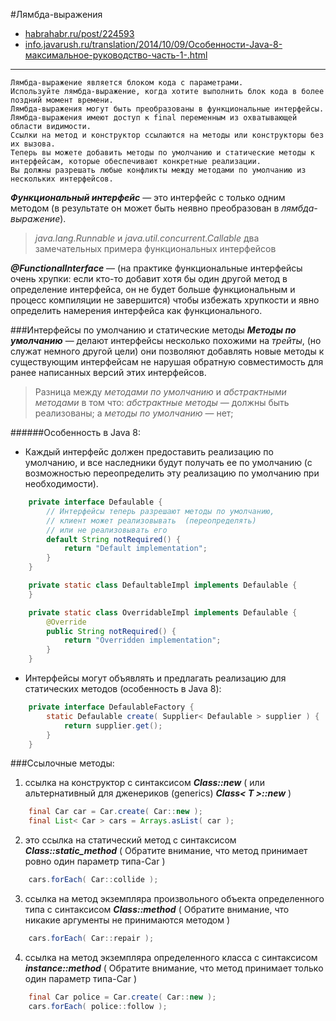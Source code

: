 
#Лямбда-выражения
* [habrahabr.ru/post/224593](https://habrahabr.ru/post/224593)
* [info.javarush.ru/translation/2014/10/09/Особенности-Java-8-максимальное-руководство-часть-1-.html](http://info.javarush.ru/translation/2014/10/09/Особенности-Java-8-максимальное-руководство-часть-1-.html)
---
    Лямбда-выражение является блоком кода с параметрами.
    Используйте лямбда-выражение, когда хотите выполнить блок кода в более поздний момент времени.
    Лямбда-выражения могут быть преобразованы в функциональные интерфейсы.
    Лямбда-выражения имеют доступ к final переменным из охватывающей области видимости.
    Ссылки на метод и конструктор ссылаются на методы или конструкторы без их вызова.
    Теперь вы можете добавить методы по умолчанию и статические методы к интерфейсам, которые обеспечивают конкретные реализации.
    Вы должны разрешать любые конфликты между методами по умолчанию из нескольких интерфейсов.

***Функциональный интерфейс*** — это интерфейс с только одним методом (в результате он может быть неявно преобразован в *лямбда-выражение*).
> *java.lang.Runnable* и *java.util.concurrent.Callable* два замечательных примера функциональных интерфейсов

***@FunctionalInterface*** — (на практике функциональные интерфейсы очень хрупки: если кто-то добавит хотя бы один другой метод в определение интерфейса, он не будет больше функциональным и процесс компиляции не завершится) чтобы избежать хрупкости и явно определить намерения интерфейса как функционального.

###Интерфейсы по умолчанию и статические методы
***Методы по умолчанию*** — делают интерфейсы несколько похожими на *трейты*, (но служат немного другой цели) они позволяют добавлять новые методы к существующим интерфейсам не нарушая обратную совместимость для ранее написанных версий этих интерфейсов.
> Разница между *методами по умолчанию* и *абстрактными методами* в том что: *абстрактные методы* — должны быть реализованы; а *методы по умолчанию* — нет;

######Особенность в Java 8:
* Каждый интерфейс должен предоставить реализацию по умолчанию, и все наследники будут получать ее по умолчанию (с возможностью переопределить эту реализацию по умолчанию при необходимости).

```java
    private interface Defaulable {
        // Интерфейсы теперь разрешают методы по умолчанию,
        // клиент может реализовывать  (переопределять)
        // или не реализовывать его
        default String notRequired() {
            return "Default implementation";
        }
    }

    private static class DefaultableImpl implements Defaulable {
    }

    private static class OverridableImpl implements Defaulable {
        @Override
        public String notRequired() {
            return "Overridden implementation";
        }
    }
```

* Интерфейсы могут объявлять и предлагать реализацию для статических методов (особенность в Java 8):

```java
    private interface DefaulableFactory {
        static Defaulable create( Supplier< Defaulable > supplier ) {
            return supplier.get();
        }
    }
```


###Ссылочные методы:
1) ссылка на конструктор с синтаксисом ***Class::new*** ( или альтернативный для дженериков (generics) ***Class< T >::new*** )
```java
    final Car car = Car.create( Car::new );
    final List< Car > cars = Arrays.asList( car );
```

2) это ссылка на статический метод с синтаксисом ***Class::static_method*** ( Обратите внимание, что метод принимает ровно один параметр типа-Car )
```java
    cars.forEach( Car::collide );
```

3) ссылка на метод экземпляра произвольного объекта определенного типа с синтаксисом ***Class::method*** ( Обратите внимание, что никакие аргументы не принимаются методом )
```java
    cars.forEach( Car::repair );
```

4) ссылка на метод экземпляра определенного класса с синтаксисом ***instance::method*** ( Обратите внимание, что метод принимает только один параметр типа-Car )
```java
    final Car police = Car.create( Car::new );
    cars.forEach( police::follow );
```


